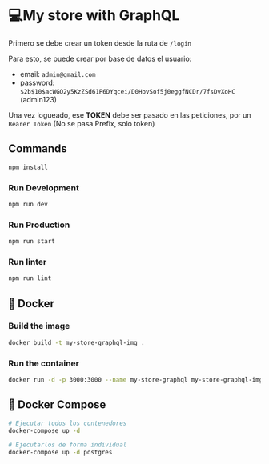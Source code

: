 # 💻My store with GraphQL

Primero se debe crear un token desde la ruta de `/login`

Para esto, se puede crear por base de datos el usuario:

- email: `admin@gmail.com`
- password: `$2b$10$acWGO2y5KzZSd61P6DYqcei/D0HovSof5j0eggfNCDr/7fsDvXoHC` (admin123)

Una vez logueado, ese **TOKEN** debe ser pasado en las peticiones, por un `Bearer Token` (No se pasa Prefix, solo token)

## Commands

```sh
npm install
```

### Run Development

```sh
npm run dev
```

### Run Production

```sh
npm run start
```

### Run linter

```sh
npm run lint
```

## 🐳 Docker

### Build the image

```sh
docker build -t my-store-graphql-img .
```

### Run the container

```sh
docker run -d -p 3000:3000 --name my-store-graphql my-store-graphql-img
```

## 🐳 Docker Compose

```sh
# Ejecutar todos los contenedores
docker-compose up -d

# Ejecutarlos de forma individual
docker-compose up -d postgres
```
